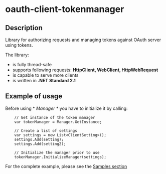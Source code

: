 # oauth-client-tokenmanager
## Description
Library for authorizing requests and managing tokens against OAuth server using tokens.

The library:
- is fully thread-safe
- supports following requests: **HttpClient, WebClient, HttpWebRequest**
- is capable to serve more clients
- is written in **.NET Standard 2.1**

## Example of usage

Before using * *Manager* * you have to initialize it by calling:

```
    // Get instance of the token manager
    var tokenManager = Manager.GetInstance;

    // Create a list of settings
    var settings = new List<ClientSetting>();
    settings.Add(setting);
    settings.Add(setting2);

    // Initialize the manager prior to use
    tokenManager.InitializeManager(settings);
```

For the complete example, please see the [Samples section](https://github.com/tomasandrek/oauth-client-tokenmanager/tree/master/samples)
